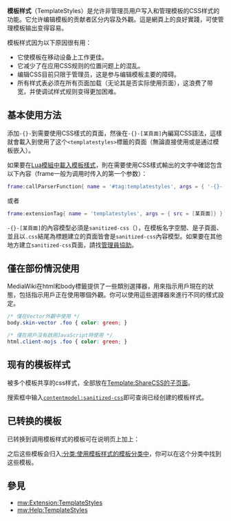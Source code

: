 **模板样式**（TemplateStyles）是允许非管理员用户写入和管理模板的CSS样式的功能。它允许编辑模板的贡献者区分内容及外觀。這是網頁上的良好實踐，可使管理模板输出变得容易。

模板样式因为以下原因很有用：

  - 它使模板在移动设备上工作更佳。
  - 它减少了在应用CSS规则的位置问题上的混乱。
  - 编辑CSS目前只限于管理员，这是参与编辑模板主要的障碍。
  - 所有样式表必须在所有页面加载（无论其是否实际使用页面），这浪费了带宽，并使调试样式规则变得更加困难。

## 基本使用方法

添加`-{}-`<templatestyles src="''[某頁面]''" />到需要使用CSS樣式的頁面，然後在`-{}-[某頁面]`內編寫CSS語法，這樣就會載入到使用了这个`<templatestyles>`標籤的頁面（無論直接使用或是通过模板嵌入）。

如果要在[Lua模組中載入模板樣式](https://zh.wikipedia.org/wiki/WP:Lua "wikilink")，則在需要使用CSS樣式輸出的文字中確認包含以下內容（frame一般为调用时传入的第一个参数）：

``` lua
frame:callParserFunction{ name = '#tag:templatestyles', args = { '-{}-', src='[某頁面]' } }
```

或者

``` lua
frame:extensionTag{ name = 'templatestyles', args = { src = [某頁面]} }
```

`-{}-[某頁面]`的內容模型必須是`sanitized-css`（），在模板名字空間、是子頁面、並且以`.css`結尾為標題建立的頁面皆會是`sanitized-css`內容模型。如果要在其他地方建立`sanitized-css`頁面，請找[管理員協助](https://zh.wikipedia.org/wiki/WP:ADMIN "wikilink")。

## 僅在部份情況使用

MediaWiki在html和body標籤提供了一些類別選擇器，用來指示用戶現在的狀態，包括指示用戶正在使用哪個外觀。你可以使用這些選擇器來進行不同的樣式設定。

``` css
/* 僅在Vector外觀中使用 */
body.skin-vector .foo { color: green; }

/* 僅在用戶沒有啟用JavaScript時使用 */
html.client-nojs .foo { color: green; }
```

## 现有的模板样式

被多个模板共享的css样式，全部放在[Template:ShareCSS的子页面](https://zh.wikipedia.org/wiki/Template:ShareCSS "wikilink")。

搜索框中输入[`contentmodel:sanitized-css`](https://zh.wikipedia.org/wiki/:Special:Search/all:_contentmodel:sanitized-css "wikilink")即可查询已经创建的模板样式。

## 已转换的模板

已转换到调用模板样式的模板可在说明页上加上：

之后这些模板会归入[:分类:使用模板样式的模板分类中](https://zh.wikipedia.org/wiki/:分类:使用模板样式的模板 "wikilink")，你可以在这个分类中找到这些模板。

## 參見

  - [mw:Extension:TemplateStyles](https://zh.wikipedia.org/wiki/mw:Extension:TemplateStyles "wikilink")
  - [mw:Help:TemplateStyles](https://zh.wikipedia.org/wiki/mw:Help:TemplateStyles "wikilink")